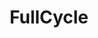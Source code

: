 ---
blog: https://medium.com/@fullcycle
facebook: https://facebook.com/FullCycleCo
linkedin: https://linkedin.com/company/fullcycleco
logohandle: fullcycle
sort: fullcycle
title: FullCycle
twitter: https://x.com/fullcycleco
website: https://www.fullcycle.com/
---